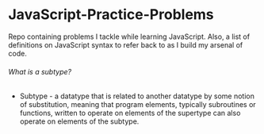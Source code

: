 # JavaScript-Practice-Problems
Repo containing problems I tackle while learning JavaScript. Also, a list of definitions on JavaScript syntax to refer back to as I build my arsenal of code.

###### What is a subtype?

* Subtype - a datatype that is related to another datatype by some notion of substitution, meaning that program elements, typically subroutines or functions, written to operate on elements of the supertype can also operate on elements of the subtype.
